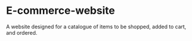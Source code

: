 # E-commerce-website
A website designed for a catalogue of items to be shopped, added to cart, and ordered.
